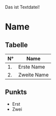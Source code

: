 Das ist Textdatei!
# Name
## Tabelle
|N°  | Name |
|---- |----|
|1. |Erste Name|
|2. |Zweite Name|
## Punkts
- Erst
- Zwei